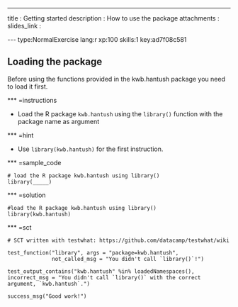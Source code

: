 ---
title       : Getting started
description : How to use the package
attachments :
  slides_link : 


--- type:NormalExercise lang:r xp:100 skills:1 key:ad7f08c581
## Loading the package

Before using the functions provided in the kwb.hantush package you need to load 
it first.


*** =instructions
- Load the R package `kwb.hantush` using the `library()` function with the 
package name as argument

*** =hint
- Use `library(kwb.hantush)` for the first instruction.


*** =sample_code
```{r}
# load the R package kwb.hantush using library()
library(_____)

```

*** =solution
```{r}
#load the R package kwb.hantush using library()
library(kwb.hantush)
```

*** =sct
```{r}
# SCT written with testwhat: https://github.com/datacamp/testwhat/wiki

test_function("library", args = "package=kwb.hantush",
              not_called_msg = "You didn't call `library()`!")

test_output_contains("kwb.hantush" %in% loadedNamespaces(), 
incorrect_msg = "You didn't call `library()` with the correct argument, `kwb.hantush`.")

success_msg("Good work!")
```
